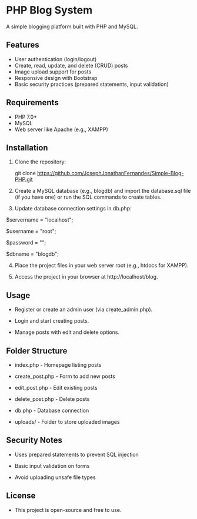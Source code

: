 # PHP Blog System

A simple blogging platform built with PHP and MySQL.

## Features

- User authentication (login/logout)
- Create, read, update, and delete (CRUD) posts
- Image upload support for posts
- Responsive design with Bootstrap
- Basic security practices (prepared statements, input validation)

## Requirements

- PHP 7.0+
- MySQL
- Web server like Apache (e.g., XAMPP)

## Installation

1. Clone the repository:

   git clone https://github.com/JosephJonathanFernandes/Simple-Blog-PHP.git
   
2. Create a MySQL database (e.g., blogdb) and import the database.sql file (if you have one) or run the SQL commands to create tables.

3. Update database connection settings in db.php:

$servername = "localhost";

$username = "root";

$password = "";

$dbname = "blogdb";

4. Place the project files in your web server root (e.g., htdocs for XAMPP).

5. Access the project in your browser at http://localhost/blog.

## Usage

- Register or create an admin user (via create_admin.php).

- Login and start creating posts.

- Manage posts with edit and delete options.

## Folder Structure

- index.php - Homepage listing posts

- create_post.php - Form to add new posts

- edit_post.php - Edit existing posts

- delete_post.php - Delete posts

- db.php - Database connection

- uploads/ - Folder to store uploaded images

## Security Notes

- Uses prepared statements to prevent SQL injection

- Basic input validation on forms

- Avoid uploading unsafe file types

## License

- This project is open-source and free to use.


